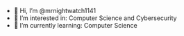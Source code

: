 - 👋 Hi, I’m @mrnightwatch1141
- 👀 I’m interested in: Computer Science and Cybersecurity
- 🌱 I’m currently learning: Computer Science

<!---
mrnightwatch1141/mrnightwatch1141 is a ✨ special ✨ repository because its `README.md` (this file) appears on your GitHub profile.
You can click the Preview link to take a look at your changes.
--->
